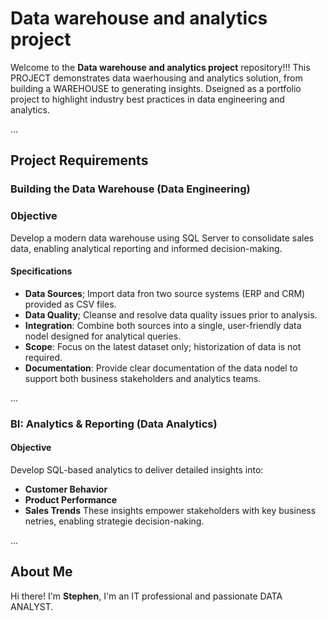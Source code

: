 # Data warehouse and analytics project

Welcome to the **Data warehouse and analytics project** repository!!!
This PROJECT demonstrates data waerhousing and analytics solution, from building a WAREHOUSE to generating insights. Dseigned as a portfolio project to highlight industry best practices in data engineering and analytics.

...

## Project Requirements
### Building the Data Warehouse (Data Engineering)
### 0bjective
Develop a modern data warehouse using SQL Server to consolidate sales data, enabling analytical reporting and informed decision-making.
#### Specifications
- **Data Sources**; Import data fron two source systems (ERP and CRM) provided as CSV files.
- **Data Quality**; Cleanse and resolve data quality issues prior to analysis.
- **Integration**: Combine both sources into a single, user-friendly data nodel designed for analytical queries.
- **Scope**: Focus on the latest dataset only; historization of data is not required.
- **Documentation**: Provide clear documentation of the data nodel to support both business stakeholders and analytics teams.


...
### BI: Analytics & Reporting (Data Analytics)
#### Objective
Develop SQL-based analytics to deliver detailed insights into:
- **Customer Behavior**
- **Product Performance**
- **Sales Trends**
These insights empower stakeholders with key business netries, enabling strategie decision-naking.

...

## About Me
Hi there! I'm **Stephen**, I'm an IT professional and passionate DATA ANALYST.
